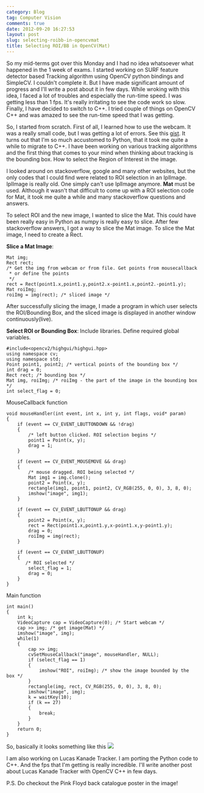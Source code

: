 ```yaml
---
category: Blog
tag: Computer Vision
comments: true
date: 2012-09-20 16:27:53
layout: post
slug: selecting-roibb-in-opencvmat
title: Selecting ROI/BB in OpenCV(Mat)
---
```


So my mid-terms got over this Monday and I had no idea whatsoever what happened in the 1 week of exams. I started working on SURF feature detector based Tracking algorithm using OpenCV python bindings and SimpleCV. I couldn't complete it. But I have made significant amount of progress and I'll write a post about it in few days. While wroking with this idea, I faced a lot of troubles and especially the run-time speed. I was getting less than 1 fps. It's really irritating to see the code work so slow. Finally, I have decided to switch to C++. I tried couple of things on OpenCV C++ and was amazed to see the run-time speed that I was getting.

So, I started from scratch.
First of all, I learned how to use the webcam. It was a really small code, but I was getting a lot of errors. See this [gist](https://gist.github.com/3750683). It turns out that I'm so much accustomed to Python, that it took me quite a while to migrate to C++. I have been working on various tracking algorithms and the first thing that comes to your mind when thinking about tracking is the bounding box. How to select the Region of Interest in the image.

I looked around on stackoverflow, google and many other websites, but the only codes that I could find were related to ROI selection in an IplImage. IplImage is really old. One simply can't use IplImage anymore. **Mat** must be used. Although it wasn't that difficult to come up with a ROI selection code for Mat, it took me quite a while and many stackoverflow questions and answers.

To select ROI and the new image, I wanted to slice the Mat. This could have been really easy in Python as numpy is really easy to slice. After few stackoverflow answers, I got a way to slice the Mat image. To slice the Mat image, I need to create a Rect.

**Slice a Mat Image**:
    
    Mat img;
    Rect rect;
    /* Get the img from webcam or from file. Get points from mousecallback
     * or define the points
     */
    rect = Rect(point1.x,point1.y,point2.x-point1.x,point2.-point1.y);
    Mat roiImg;
    roiImg = img(rect); /* sliced image */




After successfully slicing the image, I made a program in which user selects the ROI/Bounding Box, and the sliced image is displayed in another window continuously(live).

**Select ROI or Bounding Box**:
Include libraries. Define required global variables.
    
    #include<opencv2/highgui/highgui.hpp>
    using namespace cv;
    using namespace std;
    Point point1, point2; /* vertical points of the bounding box */
    int drag = 0;
    Rect rect; /* bounding box */
    Mat img, roiImg; /* roiImg - the part of the image in the bounding box */
    int select_flag = 0;




MouseCallback function
    
    void mouseHandler(int event, int x, int y, int flags, void* param)
    {
        if (event == CV_EVENT_LBUTTONDOWN && !drag)
        {
            /* left button clicked. ROI selection begins */
            point1 = Point(x, y);
            drag = 1;
        }
        
        if (event == CV_EVENT_MOUSEMOVE && drag)
        {
            /* mouse dragged. ROI being selected */
            Mat img1 = img.clone();
            point2 = Point(x, y);
            rectangle(img1, point1, point2, CV_RGB(255, 0, 0), 3, 8, 0);
            imshow("image", img1);
        }
        
        if (event == CV_EVENT_LBUTTONUP && drag)
        {
            point2 = Point(x, y);
            rect = Rect(point1.x,point1.y,x-point1.x,y-point1.y);
            drag = 0;
            roiImg = img(rect);
        }
        
        if (event == CV_EVENT_LBUTTONUP)
        {
           /* ROI selected */
            select_flag = 1;
            drag = 0;
        }
    }




Main function
    
    int main()
    {
        int k;
        VideoCapture cap = VideoCapture(0); /* Start webcam */
        cap >> img; /* get image(Mat) */
        imshow("image", img);
        while(1)
        {
            cap >> img;
            cvSetMouseCallback("image", mouseHandler, NULL);
            if (select_flag == 1)
            {
                imshow("ROI", roiImg); /* show the image bounded by the box */
            }
            rectangle(img, rect, CV_RGB(255, 0, 0), 3, 8, 0);
            imshow("image", img);
            k = waitKey(10);
            if (k == 27)
            {
                break;
            }
        }
        return 0;
    }




So, basically it looks something like this
[![](http://www.jayrambhia.com/blog/wp-content/uploads/2012/09/Screenshot-from-2012-09-20-162138-1024x640.png)](http://www.jayrambhia.com/blog/wp-content/uploads/2012/09/Screenshot-from-2012-09-20-162138.png)

I am also working on Lucas Kanade Tracker. I am porting the Python code to C++. And the fps that I'm getting is really incredible. I'll write another post about Lucas Kanade Tracker with OpenCV C++ in few days.

P.S. Do checkout the Pink Floyd back catalogue poster in the image!

